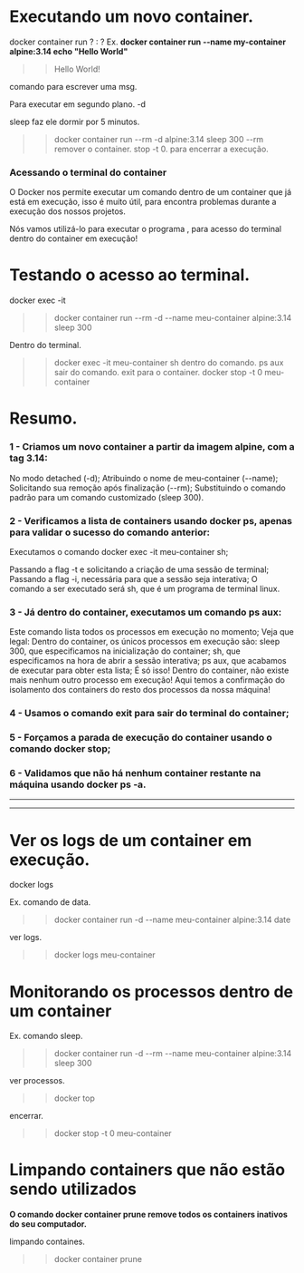# Executando um novo container.

docker container run <flags>? <imagem>:<tag> <argumentos>?
Ex.
**docker container run --name my-container alpine:3.14 echo "Hello World"**
>> Hello World!

comando <echo> para escrever uma msg.

Para executar em segundo plano.
  <flag> -d

sleep faz ele dormir por 5 minutos.
  >> docker container run --rm -d alpine:3.14 sleep 300
  >> --rm remover o container.
  >> stop -t 0. para encerrar a execução.


### Acessando o terminal do container
O Docker nos permite executar um comando dentro de um container que já está em execução, isso é muito útil, para encontra problemas durante a execução dos nossos projetos.

Nós vamos utilizá-lo para executar o programa <sh>, para acesso do terminal dentro do container em execução!


# Testando o acesso ao terminal.

docker exec -it <nome-do-container> <comando-a-ser-executado>
 >> docker container run --rm -d --name meu-container alpine:3.14 sleep 300

Dentro do terminal.
 >> docker exec -it meu-container sh
 dentro do comando.
 >> ps aux
 sair do comando.
 >> exit
 para o container.
 >> docker stop -t 0 meu-container

# Resumo.

### 1 - Criamos um novo container a partir da imagem alpine, com a tag 3.14:

No modo detached (-d);
Atribuindo o nome de meu-container (--name);
Solicitando sua remoção após finalização (--rm);
Substituindo o comando padrão para um comando customizado (sleep 300).

### 2 - Verificamos a lista de containers usando docker ps, apenas para validar o sucesso do comando anterior:

Executamos o comando docker exec -it meu-container sh;

Passando a flag -t e solicitando a criação de uma sessão de terminal;
Passando a flag -i, necessária para que a sessão seja interativa;
O comando a ser executado será sh, que é um programa de terminal linux.

### 3 - Já dentro do container, executamos um comando ps aux:

Este comando lista todos os processos em execução no momento;
Veja que legal: Dentro do container, os únicos processos em execução são:
sleep 300, que especificamos na inicialização do container;
sh, que especificamos na hora de abrir a sessão interativa;
ps aux, que acabamos de executar para obter esta lista;
É só isso! Dentro do container, não existe mais nenhum outro processo em execução! Aqui temos a confirmação do isolamento dos containers do resto dos processos da nossa máquina!

### 4 - Usamos o comando exit para sair do terminal do container;

### 5 - Forçamos a parada de execução do container usando o comando docker stop;

### 6 - Validamos que não há nenhum container restante na máquina usando docker ps -a.
>>>>>>>>>>>>>>>>>>>>>>>>>>>>>>>>>>>>>>>>>>>>>>>>>>>>>>>>>>>>>>>>>>
-----------------------------------------------------------------
-----------------------------------------------------------------

# Ver os logs de um container em execução.

  docker logs <flags> <nome-do-container>

  Ex. comando de data.
  >> docker container run -d --name meu-container alpine:3.14 date

  ver logs.
  >> docker logs meu-container

# Monitorando os processos dentro de um container

  Ex. comando sleep.
  >> docker container run -d --rm --name meu-container alpine:3.14 sleep 300

  ver processos.
  >> docker top

  encerrar.
  >> docker stop -t 0 meu-container

# Limpando containers que não estão sendo utilizados

  **O comando docker container prune remove todos os containers inativos do seu computador.**

  limpando containes.
  >> docker container prune
